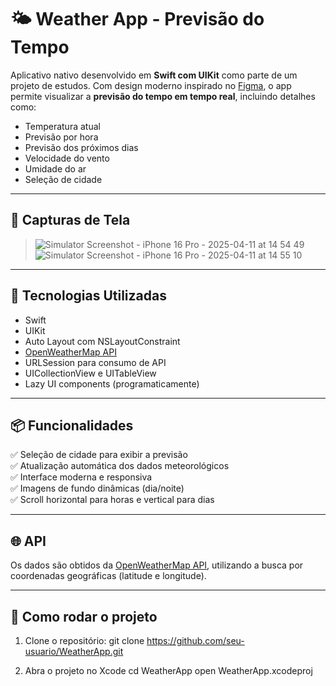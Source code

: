 # 🌤️ Weather App - Previsão do Tempo

Aplicativo nativo desenvolvido em **Swift com UIKit** como parte de um projeto de estudos. Com design moderno inspirado no [Figma](https://www.figma.com/design/OczdlZrkU7Z7DyYLLDoiPo/App-Tempo?node-id=0-1&p=f&t=bCEt21No9ky6EHxP-0), o app permite visualizar a **previsão do tempo em tempo real**, incluindo detalhes como:

- Temperatura atual
- Previsão por hora
- Previsão dos próximos dias
- Velocidade do vento
- Umidade do ar
- Seleção de cidade

---

## 📱 Capturas de Tela

> ![Simulator Screenshot - iPhone 16 Pro - 2025-04-11 at 14 54 49](https://github.com/user-attachments/assets/7fbb9bb2-fc75-4f74-873f-9d71e0ea46af)
> ![Simulator Screenshot - iPhone 16 Pro - 2025-04-11 at 14 55 10](https://github.com/user-attachments/assets/ff937b62-b0cd-4fff-9f14-d1d774a5b9de)



---

## 🔧 Tecnologias Utilizadas

- Swift
- UIKit
- Auto Layout com NSLayoutConstraint
- [OpenWeatherMap API](https://openweathermap.org)
- URLSession para consumo de API
- UICollectionView e UITableView
- Lazy UI components (programaticamente)

---

## 📦 Funcionalidades

✅ Seleção de cidade para exibir a previsão  
✅ Atualização automática dos dados meteorológicos  
✅ Interface moderna e responsiva  
✅ Imagens de fundo dinâmicas (dia/noite)  
✅ Scroll horizontal para horas e vertical para dias  

---

## 🌐 API

Os dados são obtidos da [OpenWeatherMap API](https://openweathermap.org/api), utilizando a busca por coordenadas geográficas (latitude e longitude).

---

## 🚀 Como rodar o projeto

1. Clone o repositório:
git clone https://github.com/seu-usuario/WeatherApp.git

2. Abra o projeto no Xcode
cd WeatherApp
open WeatherApp.xcodeproj
